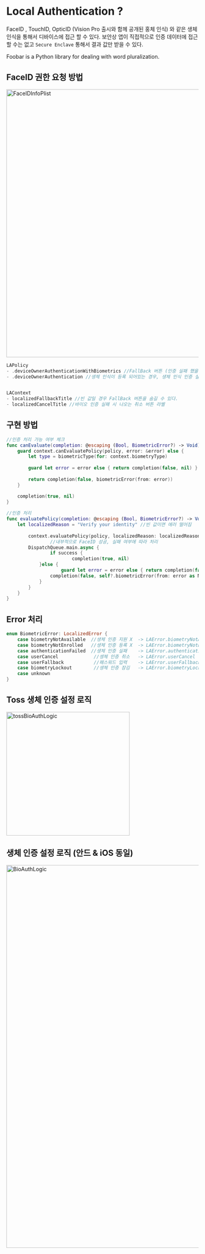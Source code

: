 # Local Authentication ?  

FaceID , TouchID, OpticID (Vision Pro 출시와 함께 공개된 홍체 인식) 와 같은 생체 인식을 통해서 디바이스에 접근 할 수 있다. 보안상 앱이 직접적으로 인증 데이터에 접근할 수는 없고 `Secure Enclave` 통해서 결과 값만 받을 수 있다.

Foobar is a Python library for dealing with word pluralization.

## FaceID 권한 요청 방법

<img width = "700" alt="FaceIDInfoPlist" src="https://github.com/ejssong/BiometricIDAuth/assets/59044882/4575acf5-059d-412f-a85c-c8e5af2272ce">

```swift
LAPolicy 
- .deviceOwnerAuthenticationWithBiometrics //FallBack 버튼 (인증 실패 했을 때 나오는 암호 입력 버튼)을 눌러도 빈 화면 나옴 
- .deviceOwnerAuthentication //생체 인식이 등록 되어있는 경우, 생체 인식 인증 실행. 인증이 등록 되어 있지 않거나 실패 할 경우 암호 인증 실행 


LAContext
- localizedFallbackTitle //빈 값일 경우 FallBack 버튼을 숨길 수 있다.
- localizedCancelTitle //바이오 인증 실패 시 나오는 취소 버튼 라벨 
```


## 구현 방법

```swift
//인증 처리 가능 여부 체크
func canEvaluate(completion: @escaping (Bool, BiometricError?) -> Void) {
    guard context.canEvaluatePolicy(policy, error: &error) else {
        let type = biometricType(for: context.biometryType)
        
        guard let error = error else { return completion(false, nil) }
        
        return completion(false, biometricError(from: error))
    }

    completion(true, nil)
}
 
//인증 처리 
func evaluatePolicy(completion: @escaping (Bool, BiometricError?) -> Void) {
    let localizedReason = "Verify your identity" //빈 값이면 에러 떨어짐
    
		context.evaluatePolicy(policy, localizedReason: localizedReason) { [weak self] success, error in
				//내부적으로 FaceID 성공, 실패 여부에 따라 처리
        DispatchQueue.main.async {
		        if success {
				        completion(true, nil)
            }else {
		            guard let error = error else { return completion(false, nil) }
                completion(false, self?.biometricError(from: error as NSError))
            }
        }
    }
}
```

## Error 처리
```swift
enum BiometricError: LocalizedError {
    case biometryNotAvailable  //생체 인증 지원 X  -> LAError.biometryNotAvailable
    case biometryNotEnrolled   //생체 인증 등록 X  -> LAError.biometryNotEnrolled
    case authenticationFailed  //생체 인증 실패    -> LAError.authenticationFailed
    case userCancel             //셍체 인증 취소   -> LAError.userCancel
    case userFallback           //패스워드 입력    -> LAError.userFallback
    case biometryLockout        //생체 인증 잠김   -> LAError.biometryLockout
    case unknown
}
```

## Toss 생체 인증 설정 로직 

<picture>
  <source media="(prefers-color-scheme: dark)" srcset="https://github.com/ejssong/BiometricIDAuth/assets/59044882/7782248e-cbc6-426c-a9ab-d29ed3cbd0c2">
  <source media="(prefers-color-scheme: light)" srcset="https://github.com/ejssong/BiometricIDAuth/assets/59044882/5f063ad4-4e1e-4d69-bc2b-88ef1683c74f">
  <img width = "323" alt="tossBioAuthLogic" src="https://github.com/ejssong/BiometricIDAuth/assets/59044882/5f063ad4-4e1e-4d69-bc2b-88ef1683c74f">
</picture>


## 생체 인증 설정 로직 (안드 & iOS 동일)

<picture>
  <source media="(prefers-color-scheme: dark)" srcset="https://github.com/ejssong/BiometricIDAuth/assets/59044882/d91cc7dd-d37e-470d-9d2f-353cb66b541f">
  <source media="(prefers-color-scheme: light)" srcset="https://github.com/ejssong/BiometricIDAuth/assets/59044882/16a93c51-ded7-4725-833f-c01655666243">
  <img width = "1000" alt="BioAuthLogic" src="https://github.com/ejssong/BiometricIDAuth/assets/59044882/16a93c51-ded7-4725-833f-c01655666243">
</picture>

